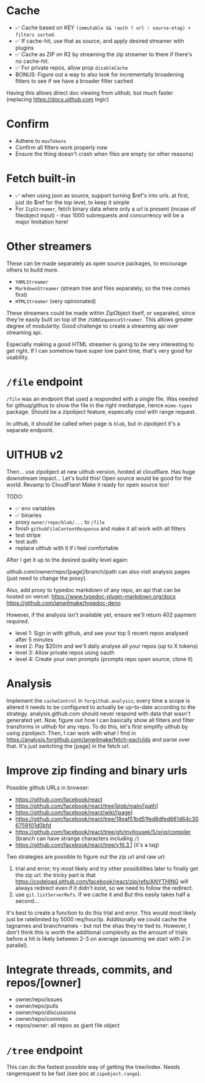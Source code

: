 # Cache

- ✅ Cache based on KEY `(immutable && !auth ? url : source-etag) + filters sorted`.
- ✅ If cache-hit, use that as source, and apply desired streamer with plugins
- ✅ Cache as ZIP on R2 by streaming the zip streamer to there if there's no cache-hit.
- ✅ For private repos, allow prop `disableCache`
- BONUS: Figure out a way to also look for incrementally broadening filters to see if we have a broader filter cached

Having this allows direct doc viewing from uithub, but much faster (replacing https://docs.uithub.com logic)

#

#

#

#

#

#

#

#

#

#

#

#

#

#

#

#

#

#

#

#

#

#

#

#

#

#

# Confirm

- Adhere to `maxTokens`
- Confirm all filters work properly now
- Ensure the thing doesn't crash when files are empty (or other reasons)

# Fetch built-in

- ✅ when using json as source, support turning $ref's into urls. at first, just do $ref for the top level, to keep it simple
- For `ZipStreamer`, fetch binary data where only a url is present (incase of fileobject input) - max 1000 subrequests and concurrency will be a major limitation here!

# Other streamers

These can be made separately as open source packages, to encourage others to build more.

- `YAMLStreamer`
- `MarkdownStreamer` (stream tree and files separately, so the tree comes first)
- `HTMLStreamer` (very opinionated)

These streamers could be made within ZipObject itself, or separated, since they're easily built on top of the `JSONSequenceStreamer`. This allows greater degree of modularity. Good challenge to create a streaming api over streaming api.

Especially making a good HTML streamer is going to be very interesting to get right. If I can somehow have super low paint time, that's very good for usability.

# `/file` endpoint

`/file` was an endpoint that used a responded with a single file. Was needed for githuq/githus to show the file in the right mediatype, hence `mime-types` package. Should be a zipobject feature, espeically cool with range request.

In uithub, it should be called when page is `blob`, but in zipobject it's a separate endpoint.

# UITHUB v2

Then... use zipobject at new uithub version, hosted at cloudflare. Has huge downstream impact... Let's build this! Open source would be good for the world. Revamp to CloudFlare! Make it ready for open source too!

TODO:

- ✅ env variables
- ✅ binaries
- proxy `owner/repo/blob/...` to `/file`
- finish `githubFileContentResponse` and make it all work with all filters
- test stripe
- test auth
- replace uithub with it if i feel comfortable

After I get it up to the desired quality level again:

uithub.com/owner/repo/[page]/branch/path can also visit analysis pages (just need to change the proxy).

Also, add proxy to typedoc markdown of any repo, an api that can be hosted on vercel: https://www.typedoc-plugin-markdown.org/docs https://github.com/janwilmake/typedoc-deno

However, if the analysis isn't available yet, ensure we'll return 402 payment required.

- level 1: Sign in with github, and see your top 5 recent repos analysed after 5 minutes
- level 2: Pay $20/m and we'll daily analyse all your repos (up to X tokens)
- level 3: Allow private repos using oauth
- level 4: Create your own prompts (prompts repo open source, clone it)

# Analysis

Implement the `cacheControl` in `forgithub.analysis`; every time a scope is altered it needs to be configured to actually be up-to-date according to the strategy. analysis.github.com should never respond with data that wasn't generated yet. Now, figure out how I can basically show all filters and filter transforms in uithub for any repo. To do this, let's first simplify uithub by using zipobject. Then, I can work with what I find in https://analysis.forgithub.com/janwilmake/fetch-each/ids and parse over that. It's just switching the [page] in the fetch url.

# Improve zip finding and binary urls

Possible github URLs in browser:

- https://github.com/facebook/react
- https://github.com/facebook/react/tree|blob/main/[path]
- https://github.com/facebook/react/wiki/[page]
- https://github.com/facebook/react/tree/18eaf51bd51fed8dfed661d64c306759101d0bfd
- https://github.com/facebook/react/tree/gh/mvitousek/5/orig/compiler (branch can have strange characters including `/`)
- https://github.com/facebook/react/tree/v16.3.1 (it's a tag)

Two strategies are possible to figure out the zip url and raw url:

1. trial and error; try most likely and try other possibilities later to finally get the zip url. the tricky part is that https://codeload.github.com/facebook/react/zip/refs/ANYTHING will always redirect even if it didn't exist, so we need to follow the redirect.
2. use `git.listServerRefs`. If we cache it and But this easily takes half a second...

It's best to create a function to do this trial and error. This would most likely just be ratelimited by 5000 req/hour/ip. Additionally we could cache the tagnames and branchnames - but not the shas they're tied to. However, I don't think this is worth the additional complexity as the amount of trials before a hit is likely between 2-3 on average (assuming we start with 2 in parallel).

# Integrate threads, commits, and repos/[owner]

- owner/repo/issues
- owner/repo/pulls
- owner/repo/discussions
- owner/repo/commits
- repos/owner: all repos as giant file object

# `/tree` endpoint

This can do the fastest possible way of getting the tree/index. Needs rangerequest to be fast (see poc at `zipobject.range`).
